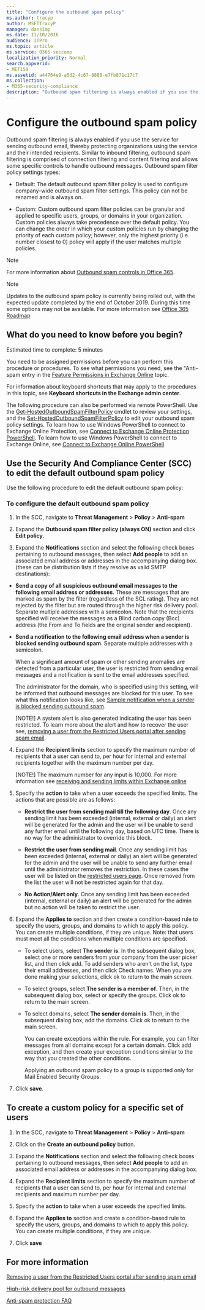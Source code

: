 ```yaml
---
title: "Configure the outbound spam policy"
ms.author: tracyp
author: MSFTTracyP
manager: dansimp
ms.date: 11/10/2016
audience: ITPro
ms.topic: article
ms.service: O365-seccomp
localization_priority: Normal
search.appverid:
- MET150
ms.assetid: a44764e9-a5d2-4c67-8888-e7fb871c17c7
ms.collection:
- M365-security-compliance
description: "Outbound spam filtering is always enabled if you use the service for sending outbound email, thereby protecting organizations using the service and their intended recipients."
---
```


# Configure the outbound spam policy

Outbound spam filtering is always enabled if you use the service for sending outbound email, thereby protecting organizations using the service and their intended recipients. Similar to inbound filtering, outbound spam filtering is comprised of connection filtering and content filtering and allows some specific controls to handle outbound messages. Outbound spam filter policy settings types:

  * Default: The default outbound spam filter policy is used to configure company-wide outbound spam filter settings. This policy can not be renamed and is always on.

  * Custom: Custom outbound spam filter policies can be granular and applied to specific users, groups, or domains in your organization. Custom policies always take precedence over the default policy. You can change the order in which your custom policies run by changing the priority of each custom policy; however, only the highest priority (i.e. number closest to 0) policy will apply if the user matches multiple policies.

> [!NOTE]
> For more information about [Outbound spam controls in Office 365](https://docs.microsoft.com/office365/securitycompliance/outbound-spam-controls).

> [!NOTE]
Updates to the outbound spam policy is currently being rolled out, with the expected update completed by the end of October 2019. During this time some options may not be available.  For more information see [Office 365 Roadmap](https://www.microsoft.com/en-us/microsoft-365/roadmap?featureid=54125) 

## What do you need to know before you begin?
<a name="sectionSection0"> </a>

Estimated time to complete: 5 minutes

You need to be assigned permissions before you can perform this procedure or procedures. To see what permissions you need, see the "Anti-spam entry in the [Feature Permissions in Exchange Online](http://technet.microsoft.com/library/15073ce1-0917-403b-8839-02a2ebc96e16.aspx) topic.

For information about keyboard shortcuts that may apply to the procedures in this topic, see **Keyboard shortcuts in the Exchange admin center**.

The following procedure can also be performed via remote PowerShell. Use the [Get-HostedOutboundSpamFilterPolicy](http://technet.microsoft.com/library/8f15c83c-c10a-4d9d-b135-35321430bdc2.aspx) cmdlet to review your settings, and the [Set-HostedOutboundSpamFilterPolicy](http://technet.microsoft.com/library/665d1b04-d4b5-4a0e-811a-4e37096ccbfd.aspx) to edit your outbound spam policy settings. To learn how to use Windows PowerShell to connect to Exchange Online Protection, see [Connect to Exchange Online Protection PowerShell](https://go.microsoft.com/fwlink/p/?linkid=627290). To learn how to use Windows PowerShell to connect to Exchange Online, see [Connect to Exchange Online PowerShell](https://go.microsoft.com/fwlink/p/?linkid=396554).

## Use the Security And Compliance Center (SCC) to edit the default outbound spam policy
<a name="sectionSection1"> </a>

Use the following procedure to edit the default outbound spam policy:

### To configure the default outbound spam policy

1. In the SCC, navigate to **Threat Management** \> **Policy** \> **Anti-spam**

2. Expand the **Outbound spam filter policy ‎(always ON)‎** section and click **Edit policy**.

3. Expand the **Notifications** section and select the following check boxes pertaining to outbound messages, then select **Add people** to add an associated email address or addresses in the accompanying dialog box. (these can be distribution lists if they resolve as valid SMTP destinations):

  * **Send a copy of all suspicious outbound email messages to the following email address or addresses**. These are messages that are marked as spam by the filter (regardless of the SCL rating). They are not rejected by the filter but are routed through the higher risk delivery pool. Separate multiple addresses with a semicolon. Note that the recipients specified will receive the messages as a Blind carbon copy (Bcc) address (the From and To fields are the original sender and recipient).

  * **Send a notification to the following email address when a sender is blocked sending outbound spam**. Separate multiple addresses with a semicolon.

    When a significant amount of spam or other sending anomalies are detected from a particular user, the user is restricted from sending email messages and a notification is sent to the email addresses specified.

    The administrator for the domain, who is specified using this setting, will be informed that outbound messages are blocked for this user.  To see what this notification looks like, see [Sample notification when a sender is blocked sending outbound spam](sample-notification-when-a-sender-is-blocked-sending-outbound-spam.md).

    [NOTE!] A system alert is also generated indicating the user has been restricted.  To learn more about the alert and how to recover the user see, [removing a user from the Restricted Users portal after sending spam email](removing-user-from-restricted-users-portal-after-spam).

4. Expand the **Recipient limits** section to specify the maximum number of recipients that a user can send to, per hour for internal and external recipients together with the maximum number per day.

    [NOTE!] The maximum number for any input is 10,000.  For more information see [receiving and sending limits within Exchange online](https://docs.microsoft.com/en-us/office365/servicedescriptions/exchange-online-service-description/exchange-online-limits#receiving-and-sending-limits)

7. Specify the **action** to take when a user exceeds the specified limits.  The actions that are possible are as follows:
    * **Restrict the user from sending mail till the following day**.  Once any sending limit has been exceeded (internal, external or daily) an alert will be generated for the admin and the user will be unable to send any further email until the following day, based on UTC time. There is no way for the administrator to override this block.

    * **Restrict the user from sending mail**.  Once any sending limit has been exceeded (internal, external or daily) an alert will be generated for the admin and the user will be unable to send any further email until the administrator removes the restriction.  In these cases the user will be listed on the [restricted users page](removing-user-from-restricted-users-portal-after-spam).  Once removed from the list the user will not be restricted again for that day.

    * **No Action/Alert only**. Once any sending limit has been exceeded (internal, external or daily) an alert will be generated for the admin but no action will be taken to restrict the user.

6. Expand the **Applies to** section and then create a condition-based rule to specify the users, groups, and domains to which to apply this policy. You can create multiple conditions, if they are unique.  Note: that users must meet all the conditions when multiple conditions are specified.  

      * To select users, select **The sender is**. In the subsequent dialog box, select one or more senders from your company from the user picker list, and then click add. To add senders who aren't on the list, type their email addresses, and then click Check names. When you are done making your selections, click ok to return to the main screen.

      * To select groups, select **The sender is a member of**. Then, in the subsequent dialog box, select or specify the groups. Click ok to return to the main screen.

      * To select domains, select **The sender domain is**. Then, in the subsequent dialog box, add the domains. Click ok to return to the main screen.

        You can create exceptions within the rule. For example, you can filter messages from all domains except for a certain domain. Click add exception, and then create your exception conditions similar to the way that you created the other conditions.

        Applying an outbound spam policy to a group is supported only for Mail Enabled Security Groups.

7. Click **save**.

## To create a custom policy for a specific set of users
1. In the SCC, navigate to **Threat Management** \> **Policy** \> **Anti-spam**

2. Click on the **Create an outbound policy‎** button.

3. Expand the **Notifications** section and select the following check boxes pertaining to outbound messages, then select **Add people** to add an associated email address or addresses in the accompanying dialog box.

4. Expand the **Recipient limits** section to specify the maximum number of recipients that a user can send to, per hour for internal and external recipients and maximum number per day.

7. Specify the **action** to take when a user exceeds the specified limits.

6. Expand the **Applies to** section and create a condition-based rule to specify the users, groups, and domains to which to apply this policy. You can create multiple conditions, if they are unique.  

8. Click **save**

## For more information
<a name="sectionSection2"> </a>

[Removing a user from the Restricted Users portal after sending spam email](https://docs.microsoft.com/en-us/office365/SecurityCompliance/removing-user-from-restricted-users-portal-after-spam)

[High-risk delivery pool for outbound messages](high-risk-delivery-pool-for-outbound-messages.md)

[Anti-spam protection FAQ](anti-spam-protection-faq.md)
